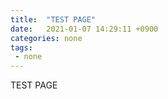 ```yaml
---
title:  "TEST PAGE"
date:   2021-01-07 14:29:11 +0900
categories: none
tags: 
 - none
---
```


TEST PAGE



